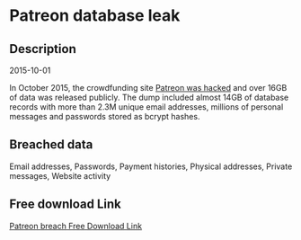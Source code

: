# Patreon database leak

## Description

2015-10-01

In October 2015, the crowdfunding site <a href="http://www.zdnet.com/article/patreon-hacked-anonymous-patrons-exposed/" target="_blank" rel="noopener">Patreon was hacked</a> and over 16GB of data was released publicly. The dump included almost 14GB of database records with more than 2.3M unique email addresses,  millions of personal messages and passwords stored as bcrypt hashes.

## Breached data

Email addresses, Passwords, Payment histories, Physical addresses, Private messages, Website activity

## Free download Link

[Patreon breach Free Download Link](https://link-to.net/1229997/330.0474079859953/dynamic/?r=aHR0cHM6Ly93d3cubWVkaWFmaXJlLmNvbS92aWV3L2dXcldrN3FQVjZ4M25HbS9wYXRyZW9uLmNvbS9maWxl)